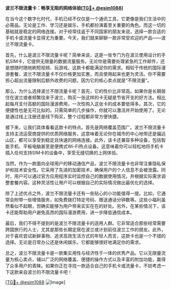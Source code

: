 **波兰不限流量卡：畅享无阻的网络体验[[TG💪+ @esim1088](https://t.me/s/esim1088)]**

在当今这个数字化时代，手机已经不仅仅是一个通讯工具，它更像是我们生活中的必需品。无论是工作、学习还是娱乐，手机都扮演着至关重要的角色。而这一切的基础就是稳定的网络连接。对于经常往返于不同国家的朋友来说，选择一款合适的手机卡或流量卡显得尤为重要。今天，我们就来聊聊一款非常受欢迎的产品——波兰不限流量卡。

首先，什么是波兰不限流量卡呢？简单来说，这是一张专门为在波兰使用设计的手机SIM卡，它提供无限量的数据流量服务。无论你是需要处理紧急的工作邮件，还是想随时随地刷短视频、玩游戏，这款卡都能满足你的需求。相较于传统的国际漫游套餐，波兰不限流量卡不仅价格更加实惠，而且使用起来也更为灵活。你不需要担心超出流量限制后额外收费的问题，因为它的核心卖点就是“不限流量”。

那么，为什么选择波兰不限流量卡呢？首先，它的性价比非常高。如果你是长期居住在波兰或者频繁往来于波兰，购买一张这样的卡无疑是节省开支的好方法。相比起每月支付高额的国际漫游费用，一次性购入这张卡的成本要低得多。其次，它的便捷性也是无可比拟的。只需简单的几步操作，你就可以激活并开始使用了。无论是通过线上注册还是线下购买，整个过程都非常方便快捷。

接下来，让我们具体看看这款卡的特点。首先是网络覆盖范围广。波兰不限流量卡支持主流运营商提供的优质网络服务，这意味着无论你在城市的中心地带还是偏远山区，都可以享受到稳定且快速的网络连接。此外，该卡还兼容多种设备，包括智能手机、平板电脑甚至是便携式Wi-Fi热点设备。这意味着你可以轻松地将手机卡插入任何支持SIM卡的设备中，享受无缝切换的上网体验。

当然，作为一款面向全球用户的移动通信产品，波兰不限流量卡也非常注重隐私保护和技术安全性。它采用了先进的加密技术，确保用户的个人信息不会被泄露。同时，用户可以通过官方应用程序实时监控自己的数据使用情况，并根据实际需求调整套餐内容。这种灵活性让用户可以根据自己的实际情况做出最优化的选择。

除了上述优点之外，波兰不限流量卡还有一些贴心的小功能值得一提。比如，它通常会附带一些增值服务，如免费拨打特定号码、赠送通话分钟数等。这些小福利虽然看似不起眼，但确实能够为用户带来实实在在的好处。另外，在某些情况下，该卡还能帮助用户避免高昂的国际漫游费用，进一步降低通信成本。

最后，我们不得不提到的是波兰不限流量卡的适用人群。它非常适合那些经常需要跨国旅行的人士，尤其是那些长期定居在波兰或计划前往波兰工作的朋友。此外，对于喜欢尝试新鲜事物、追求高效生活方式的年轻人而言，这款卡也是一个不错的选择。无论是日常办公还是休闲娱乐，它都能够很好地满足你的需求。

总之，波兰不限流量卡是一款集实用性与经济性于一体的优秀产品。它以无限量流量为核心卖点，辅以广泛的网络覆盖、便捷的操作方式以及丰富的附加功能，赢得了众多用户的青睐。如果你正在寻找一款适合自己的手机卡或流量卡，不妨考虑一下这款来自波兰的不限流量卡吧！

[[TG💪+ @esim1088](https://t.me/s/esim1088) ![Image](https://i.postimg.cc/4NQfJmqS/Snipaste-2025-05-13-00-14-12.png)]